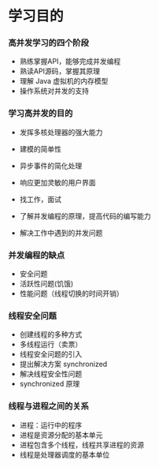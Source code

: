 # 学习目的

### 高并发学习的四个阶段
* 熟练掌握API，能够完成并发编程
* 熟读API源码，掌握其原理
* 理解 Java 虚拟机的内存模型
* 操作系统对并发的支持

### 学习高并发的目的
* 发挥多核处理器的强大能力
* 建模的简单性
* 异步事件的简化处理
* 响应更加灵敏的用户界面

* 找工作，面试
* 了解并发编程的原理，提高代码的编写能力
* 解决工作中遇到的并发问题

### 并发编程的缺点
* 安全问题
* 活跃性问题(饥饿)
* 性能问题（线程切换的时间开销）

### 线程安全问题
* 创建线程的多种方式
* 多线程运行（卖票）
* 线程安全问题的引入
* 提出解决方案 synchronized
* 解决线程安全性问题
* synchronized 原理

### 线程与进程之间的关系
* 进程：运行中的程序
* 进程是资源分配的基本单元
* 进程包含多个线程，线程共享进程的资源
* 线程是处理器调度的基本单位